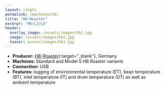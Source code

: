 ```yaml
---
layout: single
permalink: /machines/hb/
title: "HB-Roaster"
excerpt: "M6/L2/L6"
header:
  overlay_image: /assets/images/hb2.jpg
  image: /assets/images/hb2.jpg
  teaser: assets/images/hb1.jpg
---
```

* __Producer:__ [HB-Roaster](https://hb-roaster.com/){:target="_blank"}, Germany
* __Machines:__ Standard and Model S HB Roaster variants
* __Connection:__ USB
* __Features:__ logging of environmental temperature (ET), bean temperature (BT), inlet temperature (IT) and drum temperature (DT) as well as ambient temperature